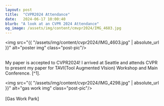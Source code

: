 ```yaml
---
layout: post
title:  "CVPR2024 Attendance"
date:   2024-06-17 10:00:40
blurb: "A look at an CVPR 2024 Attendance"
og_image: /assets/img/content/cmvpr2024/IMG_4603.jpg
---
```


<img src="{{ "/assets/img/content/cvpr2024/IMG_4603.jpg" | absolute_url }}" alt="poster img" class="post-pic"/>
<br />
<br />

My paper is accepted to CVPR2024! I arrived at Seattle and attends CVPR to present my paper for TAVI(Tool Augmented VIsion) Workshop and Main Conference. 
[^1].

<img src="{{ "/assets/img/content/cvpr2024/IMG_4298.jpg" | absolute_url }}" alt="gas work img" class="post-pic"/>
<br />
<br />
[Gas Work Park]

<br />
